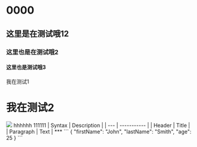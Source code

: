 # 0000
## 这里是在测试哦12
### 这里也是在测试哦2
#### 这里也是测试哦3
<div>我在测试1</div>
<h1>我在测试2</h1>
<img src="https://up.enterdesk.com/edpic_360_360/27/8f/93/278f938be4b460a57962d542eee989f6.jpg"/>
hhhhhh
111111
| Syntax | Description |
| --- | ----------- |
| Header | Title |
| Paragraph | Text |
***
```
{
  "firstName": "John",
  "lastName": "Smith",
  "age": 25
}
```
